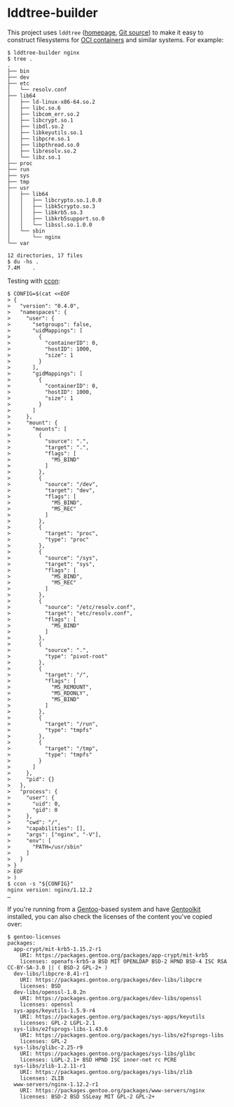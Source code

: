# lddtree-builder

This project uses `lddtree` ([homepage][lddtree-homepage], [Git
source][lddtree-source]) to make it easy to construct filesystems for
[OCI containers][runtime-spec] and similar systems.  For example:

```console
$ lddtree-builder nginx
$ tree .
.
├── bin
├── dev
├── etc
│   └── resolv.conf
├── lib64
│   ├── ld-linux-x86-64.so.2
│   ├── libc.so.6
│   ├── libcom_err.so.2
│   ├── libcrypt.so.1
│   ├── libdl.so.2
│   ├── libkeyutils.so.1
│   ├── libpcre.so.1
│   ├── libpthread.so.0
│   ├── libresolv.so.2
│   └── libz.so.1
├── proc
├── run
├── sys
├── tmp
├── usr
│   ├── lib64
│   │   ├── libcrypto.so.1.0.0
│   │   ├── libk5crypto.so.3
│   │   ├── libkrb5.so.3
│   │   ├── libkrb5support.so.0
│   │   └── libssl.so.1.0.0
│   └── sbin
│       └── nginx
└── var

12 directories, 17 files
$ du -hs .
7.4M	.
```

Testing with [ccon][]:

```console
$ CONFIG=$(cat <<EOF
> {
>   "version": "0.4.0",
>   "namespaces": {
>     "user": {
>       "setgroups": false,
>       "uidMappings": [
>         {
>           "containerID": 0,
>           "hostID": 1000,
>           "size": 1
>         }
>       ],
>       "gidMappings": [
>         {
>           "containerID": 0,
>           "hostID": 1000,
>           "size": 1
>         }
>       ]
>     },
>     "mount": {
>       "mounts": [
>         {
>           "source": ".",
>           "target": ".",
>           "flags": [
>             "MS_BIND"
>           ]
>         },
>         {
>           "source": "/dev",
>           "target": "dev",
>           "flags": [
>             "MS_BIND",
>             "MS_REC"
>           ]
>         },
>         {
>           "target": "proc",
>           "type": "proc"
>         },
>         {
>           "source": "/sys",
>           "target": "sys",
>           "flags": [
>             "MS_BIND",
>             "MS_REC"
>           ]
>         },
>         {
>           "source": "/etc/resolv.conf",
>           "target": "etc/resolv.conf",
>           "flags": [
>             "MS_BIND"
>           ]
>         },
>         {
>           "source": ".",
>           "type": "pivot-root"
>         },
>         {
>           "target": "/",
>           "flags": [
>             "MS_REMOUNT",
>             "MS_RDONLY",
>             "MS_BIND"
>           ]
>         },
>         {
>           "target": "/run",
>           "type": "tmpfs"
>         },
>         {
>           "target": "/tmp",
>           "type": "tmpfs"
>         }
>       ]
>     },
>     "pid": {}
>   },
>   "process": {
>     "user": {
>       "uid": 0,
>       "gid": 0
>     },
>     "cwd": "/",
>     "capabilities": [],
>     "args": ["nginx", "-V"],
>     "env": [
>       "PATH=/usr/sbin"
>     ]
>   }
> }
> EOF
> )
$ ccon -s "${CONFIG}"
nginx version: nginx/1.12.2
…
```

If you're running from a [Gentoo][]-based system and have [Gentoolkit][] installed, you can also check the licenses of the content you've copied over:

```console
$ gentoo-licenses
packages:
  app-crypt/mit-krb5-1.15.2-r1
    URI: https://packages.gentoo.org/packages/app-crypt/mit-krb5
    licenses: openafs-krb5-a BSD MIT OPENLDAP BSD-2 HPND BSD-4 ISC RSA CC-BY-SA-3.0 || ( BSD-2 GPL-2+ )
  dev-libs/libpcre-8.41-r1
    URI: https://packages.gentoo.org/packages/dev-libs/libpcre
    licenses: BSD
  dev-libs/openssl-1.0.2n
    URI: https://packages.gentoo.org/packages/dev-libs/openssl
    licenses: openssl
  sys-apps/keyutils-1.5.9-r4
    URI: https://packages.gentoo.org/packages/sys-apps/keyutils
    licenses: GPL-2 LGPL-2.1
  sys-libs/e2fsprogs-libs-1.43.6
    URI: https://packages.gentoo.org/packages/sys-libs/e2fsprogs-libs
    licenses: GPL-2
  sys-libs/glibc-2.25-r9
    URI: https://packages.gentoo.org/packages/sys-libs/glibc
    licenses: LGPL-2.1+ BSD HPND ISC inner-net rc PCRE
  sys-libs/zlib-1.2.11-r1
    URI: https://packages.gentoo.org/packages/sys-libs/zlib
    licenses: ZLIB
  www-servers/nginx-1.12.2-r1
    URI: https://packages.gentoo.org/packages/www-servers/nginx
    licenses: BSD-2 BSD SSLeay MIT GPL-2 GPL-2+
```

[ccon]: https://github.com/wking/ccon
[Gentoo]: https://gentoo.org/
[Gentoolkit]: https://wiki.gentoo.org/wiki/Gentoolkit
[lddtree-homepage]: https://wiki.gentoo.org/wiki/Hardened/PaX_Utilities
[lddtree-source]: https://gitweb.gentoo.org/proj/pax-utils.git/tree/lddtree.py
[runtime-spec]: https://github.com/opencontainers/runtime-spec
